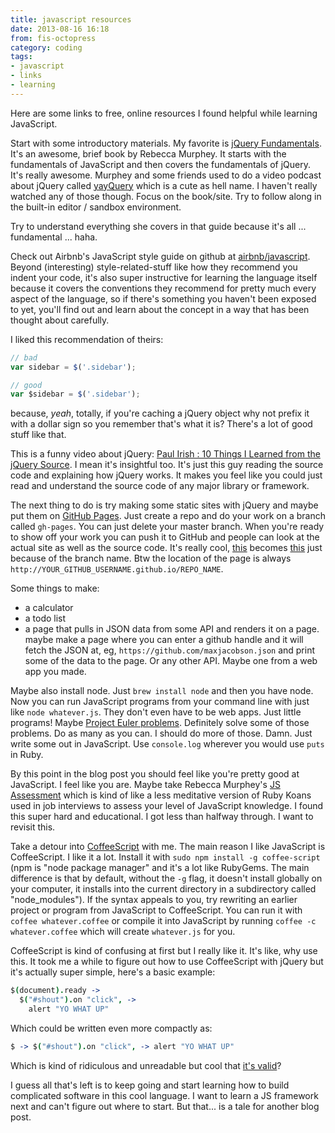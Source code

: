 ```yaml
---
title: javascript resources
date: 2013-08-16 16:18
from: fis-octopress
category: coding
tags:
- javascript
- links
- learning
---
```


Here are some links to free, online resources I found helpful while learning JavaScript.

Start with some introductory materials. My favorite is [jQuery Fundamentals](http://jqfundamentals.com/). It's an awesome, brief book by Rebecca Murphey. It starts with the fundamentals of JavaScript and then covers the fundamentals of jQuery. It's really awesome. Murphey and some friends used to do a video podcast about jQuery called [yayQuery](http://vimeo.com/yayquery/videos) which is a cute as hell name. I haven't really watched any of those though. Focus on the book/site. Try to follow along in the built-in editor / sandbox environment.

Try to understand everything she covers in that guide because it's all ... fundamental ... haha.

Check out Airbnb's JavaScript style guide on github at [airbnb/javascript](https://github.com/airbnb/javascript). Beyond (interesting) style-related-stuff like how they recommend you indent your code, it's also super instructive for learning the language itself because it covers the conventions they recommend for pretty much every aspect of the language, so if there's something you haven't been exposed to yet, you'll find out and learn about the concept in a way that has been thought about carefully.

I liked this recommendation of theirs:

```javascript
// bad
var sidebar = $('.sidebar');

// good
var $sidebar = $('.sidebar');
```

because, *yeah*, totally, if you're caching a jQuery object why not prefix it with a dollar sign so you remember that's what it is? There's a lot of good stuff like that.

This is a funny video about jQuery: [Paul Irish : 10 Things I Learned from the jQuery Source](http://vimeo.com/12529436). I mean it's insightful too. It's just this guy reading the source code and explaining how jQuery works. It makes you feel like you could just read and understand the source code of any major library or framework.

The next thing to do is try making some static sites with jQuery and maybe put them on [GitHub Pages](https://help.github.com/articles/what-are-github-pages). Just create a repo and do your work on a branch called `gh-pages`. You can just delete your master branch. When you're ready to show off your work you can push it to GitHub and people can look at the actual site as well as the source code. It's really cool, [this](https://github.com/maxjacobson/js_calc) becomes [this](http://maxjacobson.github.io/js_calc/) just because of the branch name. Btw the location of the page is always `http://YOUR_GITHUB_USERNAME.github.io/REPO_NAME`.

Some things to make:

* a calculator
* a todo list
* a page that pulls in JSON data from some API and renders it on a page. maybe make a page where you can enter a github handle and it will fetch the JSON at, eg, `https://github.com/maxjacobson.json` and print some of the data to the page. Or any other API. Maybe one from a web app you made.

Maybe also install node. Just `brew install node` and then you have node. Now you can run JavaScript programs from your command line with just like `node whatever.js`. They don't even have to be web apps. Just little programs! Maybe [Project Euler problems](http://projecteuler.net/problems). Definitely solve some of those problems. Do as many as you can. I should do more of those. Damn. Just write some out in JavaScript. Use `console.log` wherever you would use `puts` in Ruby.

By this point in the blog post you should feel like you're pretty good at JavaScript. I feel like you are. Maybe take Rebecca Murphey's [JS Assessment](https://github.com/rmurphey/js-assessment) which is kind of like a less meditative version of Ruby Koans used in job interviews to assess your level of JavaScript knowledge. I found this super hard and educational. I got less than halfway through. I want to revisit this.

Take a detour into [CoffeeScript](http://coffeescript.org/) with me. The main reason I like JavaScript is CoffeeScript. I like it a lot. Install it with `sudo npm install -g coffee-script` (npm is "node package manager" and it's a lot like RubyGems. The main difference is that by default, without the `-g` flag, it doesn't install globally on your computer, it installs into the current directory in a subdirectory called "node_modules"). If the syntax appeals to you, try rewriting an earlier project or program from JavaScript to CoffeeScript. You can run it with `coffee whatever.coffee` or compile it into JavaScript by running `coffee -c whatever.coffee` which will create `whatever.js` for you.

CoffeeScript is kind of confusing at first but I really like it. It's like, why use this. It took me a while to figure out how to use CoffeeScript with jQuery but it's actually super simple, here's a basic example:

```coffee
$(document).ready ->
  $("#shout").on "click", ->
    alert "YO WHAT UP"
```

Which could be written even more compactly as:

```coffee
$ -> $("#shout").on "click", -> alert "YO WHAT UP"
```

Which is kind of ridiculous and unreadable but cool that [it's valid](http://codepen.io/maxjacobson/pen/oisJp)?

I guess all that's left is to keep going and start learning how to build complicated software in this cool language. I want to learn a JS framework next and can't figure out where to start. But that... is a tale for another blog post.
